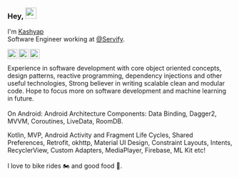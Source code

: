 ### Hey, <img src="https://media.giphy.com/media/hvRJCLFzcasrR4ia7z/giphy.gif" width="25px">

I'm [Kashyap](https://www.kashyapbhat.in/)
<br />
Software Engineer working at [@Servify](https://servify.in/).

<a href="https://www.linkedin.com/in/kashyapbhat/">
  <img align="left" alt="Kashyap's LinkdeIN" width="22px" src="https://cdn.jsdelivr.net/npm/simple-icons@v3/icons/linkedin.svg" />
</a>
<a href="http://youtube.com/kashyapbhat">
  <img align="left" alt="Kashyap's Youtube" width="22px" src="https://cdn.jsdelivr.net/npm/simple-icons@v3/icons/youtube.svg" />
</a>
<a href="http://instagram.com/mr__bhat">
  <img align="left" alt="Kashyap's Instagram" width="22px" src="https://cdn.jsdelivr.net/npm/simple-icons@v3/icons/instagram.svg" />
</a>
<br />
<br />
Experience in software development with core object oriented concepts, design patterns, reactive programming, dependency injections and other useful technologies, Strong believer in writing scalable clean and modular code. Hope to focus more on software development and machine learning in future.
<br />
<br />
On Android: 
Android Architecture Components: Data Binding, Dagger2, MVVM, Coroutines, LiveData, RoomDB.

Kotlin, MVP, Android Activity and Fragment Life Cycles, Shared Preferences, Retrofit, okhttp, Material UI Design, Constraint Layouts, Intents, RecyclerView, Custom Adapters, MediaPlayer, Firebase, ML Kit etc!
<br /><br />
I love to bike rides 🏍 and good food 🍛.
